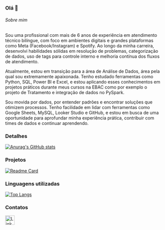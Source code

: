 ### Olá 👋

###### Sobre mim
Sou uma profissional com mais de 6 anos de experiência em atendimento técnico bilíngue, com foco em ambientes digitais e grandes plataformas como Meta (Facebook/Instagram) e Spotify. Ao longo da minha carreira, desenvolvi habilidades sólidas em resolução de problemas, categorização de dados, uso de tags para controle interno e melhoria contínua dos fluxos de atendimento.

Atualmente, estou em transição para a área de Análise de Dados, área pela qual sou extremamente apaixonada. Tenho estudado ferramentas como Python, SQL, Power BI e Excel, e estou aplicando esses conhecimentos em projetos práticos durante meus cursos na EBAC como por exemplo o projeto de Tratamento e integração de dados no PySpark.

Sou movida por dados, por entender padrões e encontrar soluções que otimizem processos. Tenho facilidade em lidar com ferramentas como Google Sheets, MySQL, Looker Studio e GitHub, e estou em busca de uma oportunidade para aprofundar minha experiência prática, contribuir com times de dados e continuar aprendendo.


### Detalhes

[![Anurag's GitHub stats](https://github-readme-stats.vercel.app/api?username=stemntr&show_icons=true&theme=dark)](https://github.com/anuraghazra/github-readme-stats)

### Projetos

[![Readme Card](https://github-readme-stats.vercel.app/api/pin/?username=stemntr&repo=atividade_tratamento_dados_spark.github.io&theme=dark)](https://github.com/anuraghazra/github-readme-stats)


### Linguagens utilizadas

[![Top Langs](https://github-readme-stats.vercel.app/api/top-langs/?username=stemntr&layout=compact)](https://github.com/anuraghazra/github-readme-stats)

### Contatos

[<img src='https://img.shields.io/badge/LinkedIn-0077B5?style=for-the-badge&logo=linkedin&logoColor=white' alt='Linkedin' height='30'>](https://www.linkedin.com/in/steffanymonteiro/)

